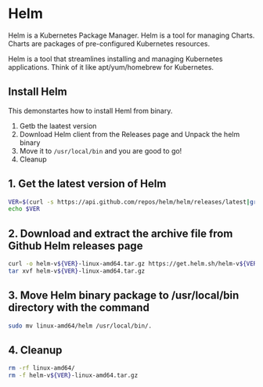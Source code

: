 # Helm
Helm is a Kubernetes Package Manager. Helm is a tool for managing Charts. Charts are packages of pre-configured Kubernetes resources.

Helm is a tool that streamlines installing and managing Kubernetes applications. Think of it like apt/yum/homebrew for Kubernetes.

## Install Helm
This demonstartes how to install Heml from binary.

1. Getb the laatest version
2. Download Helm client from the Releases page and Unpack the helm binary
3. Move it to `/usr/local/bin` and you are good to go!
4. Cleanup

## 1. Get the latest version of Helm
```sh
VER=$(curl -s https://api.github.com/repos/helm/helm/releases/latest|grep tag_name | cut -d '"' -f 4|sed 's/v//g')
echo $VER
```

## 2. Download and extract the archive file from Github Helm releases page
```sh
curl -o helm-v${VER}-linux-amd64.tar.gz https://get.helm.sh/helm-v${VER}-linux-amd64.tar.gz
tar xvf helm-v${VER}-linux-amd64.tar.gz
```

## 3. Move Helm binary package to /usr/local/bin directory with the command
```sh
sudo mv linux-amd64/helm /usr/local/bin/.
```

## 4. Cleanup
```sh
rm -rf linux-amd64/
rm -f helm-v${VER}-linux-amd64.tar.gz
```
